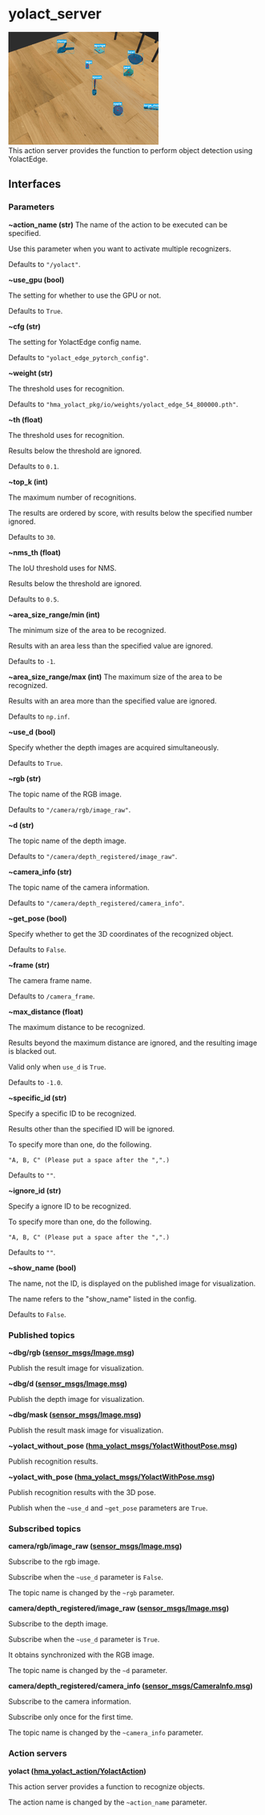 # yolact_server
<img src="resources/yolact.gif" width=300/><br>
This action server provides the function to perform object detection using YolactEdge.

## Interfaces
### Parameters
**~action_name (str)**
The name of the action to be executed can be specified.

Use this parameter when you want to activate multiple recognizers.

Defaults to `"/yolact"`.

**~use_gpu (bool)**

The setting for whether to use the GPU or not.

Defaults to `True`.

**~cfg (str)**

The setting for YolactEdge config name.

Defaults to `"yolact_edge_pytorch_config"`.

**~weight (str)**

The threshold uses for recognition.

Defaults to `"hma_yolact_pkg/io/weights/yolact_edge_54_800000.pth"`.

**~th (float)**

The threshold uses for recognition.

Results below the threshold are ignored.

Defaults to `0.1`.

**~top_k (int)**

The maximum number of recognitions.

The results are ordered by score, with results below the specified number ignored.

Defaults to `30`.

**~nms_th (float)**

The IoU threshold uses for NMS.

Results below the threshold are ignored.

Defaults to `0.5`.

**~area_size_range/min (int)**

The minimum size of the area to be recognized.

Results with an area less than the specified value are ignored.

Defaults to `-1`.

**~area_size_range/max (int)**
The maximum size of the area to be recognized.

Results with an area more than the specified value are ignored.

Defaults to `np.inf`.

**~use_d (bool)**

Specify whether the depth images are acquired simultaneously.

Defaults to `True`.

**~rgb (str)**

The topic name of the RGB image.

Defaults to `"/camera/rgb/image_raw"`.

**~d (str)**

The topic name of the depth image.

Defaults to `"/camera/depth_registered/image_raw"`.

**~camera_info (str)**

The topic name of the camera information.

Defaults to `"/camera/depth_registered/camera_info"`.

**~get_pose (bool)**

Specify whether to get the 3D coordinates of the recognized object.

Defaults to `False`.

**~frame (str)**

The camera frame name.

Defaults to `/camera_frame`.

**~max_distance (float)**

The maximum distance to be recognized.

Results beyond the maximum distance are ignored, and the resulting image is blacked out.

Valid only when `use_d` is `True`.

Defaults to `-1.0`.

**~specific_id (str)**

Specify a specific ID to be recognized.

Results other than the specified ID will be ignored.

To specify more than one, do the following.
```
"A, B, C" (Please put a space after the ",".)
```

Defaults to `""`.

**~ignore_id (str)**

Specify a ignore ID to be recognized.

To specify more than one, do the following.
```
"A, B, C" (Please put a space after the ",".)
```

Defaults to `""`.

**~show_name (bool)**

The name, not the ID, is displayed on the published image for visualization.

The name refers to the "show_name" listed in the config.

Defaults to `False`.

### Published topics
**~dbg/rgb ([sensor_msgs/Image.msg](https://docs.ros.org/en/api/sensor_msgs/html/msg/Image.html))**

Publish the result image for visualization.

**~dbg/d ([sensor_msgs/Image.msg](https://docs.ros.org/en/api/sensor_msgs/html/msg/Image.html))**

Publish the depth image for visualization.

**~dbg/mask ([sensor_msgs/Image.msg](https://docs.ros.org/en/api/sensor_msgs/html/msg/Image.html))**

Publish the result mask image for visualization.

**~yolact_without_pose ([hma_yolact_msgs/YolactWithoutPose.msg](https://hibikino-musashi-home.github.io/hma_wrs_sim_ws/src/01_common/hma_yolact/hma_yolact_msgs/msg/YolactWithoutPose.html))**

Publish recognition results.

**~yolact_with_pose ([hma_yolact_msgs/YolactWithPose.msg](https://hibikino-musashi-home.github.io/hma_wrs_sim_ws/src/01_common/hma_yolact/hma_yolact_msgs/msg/YolactWithPose.html))**

Publish recognition results with the 3D pose.

Publish when the `~use_d` and `~get_pose` parameters are `True`.

### Subscribed topics
**camera/rgb/image_raw ([sensor_msgs/Image.msg](https://docs.ros.org/en/api/sensor_msgs/html/msg/Image.html))**

Subscribe to the rgb image.

Subscribe when the `~use_d` parameter is `False`.

The topic name is changed by the `~rgb` parameter.

**camera/depth_registered/image_raw ([sensor_msgs/Image.msg](https://docs.ros.org/en/api/sensor_msgs/html/msg/Image.html))**

Subscribe to the depth image.

Subscribe when the `~use_d` parameter is `True`.

It obtains synchronized with the RGB image.

The topic name is changed by the `~d` parameter.

**camera/depth_registered/camera_info ([sensor_msgs/CameraInfo.msg](http://docs.ros.org/en/noetic/api/sensor_msgs/html/msg/CameraInfo.html))**

Subscribe to the camera information.

Subscribe only once for the first time.

The topic name is changed by the `~camera_info` parameter.


### Action servers
**yolact ([hma_yolact_action/YolactAction](https://hibikino-musashi-home.github.io/hma_wrs_sim_ws/src/01_common/hma_yolact/hma_yolact_action/action/Yolact.html))**

This action server provides a function to recognize objects.

The action name is changed by the `~action_name` parameter.